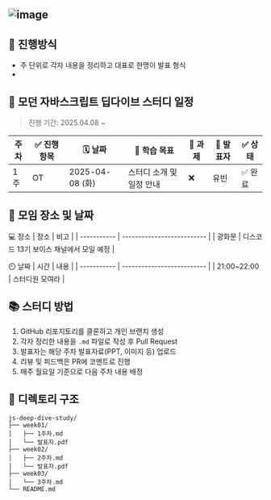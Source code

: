 ## ![image](https://velog.velcdn.com/images/narcoker/post/9c9f1651-931c-49b2-9f57-8a879b432bd4/image.png)
## 🎈 진행방식
- 주 단위로 각자 내용을 정리하고 대표로 한명이 발표 형식
- 
  
## 📘 모던 자바스크립트 딥다이브 스터디 일정
> 진행 기간: 2025.04.08 ~

| 주차 | ✅ 진행 항목 | 🗓️ 날짜         | 📌 학습 목표                  | 📝 과제 | 👥 발표자 | ✅ 상태  |
|-----|-------------|----------------|------------------------------|--------|-----------|--------|
| 1주 | OT          | 2025-04-08 (화) | 스터디 소개 및 일정 안내       | ❌     | 유빈       | ✅ 완료 |

## 📌 모임 장소 및 날짜
💻 장소
| 장소        | 비고                       |
| ----------- | -------------------------- |
| 광화문 | 디스코드 13기 보이스 채널에서 모일 예정 |

⏲️ 날짜
| 시간        | 내용                       |
| ----------- | -------------------------- |
| 21:00~22:00 | 스터디원 모여라 |

## 📚 스터디 방법
1. GitHub 리포지토리를 클론하고 개인 브랜치 생성
2. 각자 정리한 내용을 `.md` 파일로 작성 후 Pull Request
3. 발표자는 해당 주차 발표자료(PPT, 이미지 등) 업로드
4. 리뷰 및 피드백은 PR에 코멘트로 진행
5. 매주 월요일 기준으로 다음 주차 내용 배정

## 📂 디렉토리 구조

```
js-deep-dive-study/
├── week01/
│   ├── 1주차.md
│   └── 발표자.pdf
├── week02/
│   ├── 2주차.md
│   └── 발표자.pdf
├── week03/
│   └── 3주차.md
└── README.md
```

